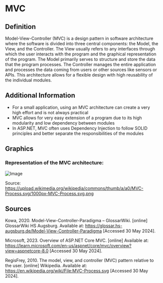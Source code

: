 # MVC

## Definition

Model-View-Controller (MVC) is a design pattern in software architecture where the software is divided into three central components: the Model, the View, and the Controller.
The View usually refers to any interfaces through which the user interacts with the program and the graphical representation of the program.
The Model primarily serves to structure and store the data that the program processes.
The Controller manages the entire application and processes the data coming from users or other sources like sensors or APIs.
This architecture allows for a flexible design with high reusability of the individual modules.

## Additional Information

- For a small application, using an MVC architecture can create a very high effort and is not always practical
- MVC allows for very easy extension of a program due to its high modularity and low dependency between modules
- In ASP.NET, MVC often uses Dependency Injection to follow SOLID principles and better separate the responsibilities of the modules

## Graphics

### Representation of the MVC architecture:

![Image](https://upload.wikimedia.org/wikipedia/commons/thumb/a/a0/MVC-Process.svg/1000px-MVC-Process.svg.png)

Source: https://upload.wikimedia.org/wikipedia/commons/thumb/a/a0/MVC-Process.svg/1000px-MVC-Process.svg.png

## Sources

Kowa, 2020. Model-View-Controller-Paradigma – GlossarWiki. [online] GlossarWiki HS Augsburg. Available at: <https://glossar.hs-augsburg.de/Model-View-Controller-Paradigma> [Accessed 30 May 2024].

Microsoft, 2023. Overview of ASP.NET Core MVC. [online] Available at: <https://learn.microsoft.com/en-us/aspnet/core/mvc/overview?view=aspnetcore-8.0> [Accessed 30 May 2024].

RegisFrey, 2010. The model, view, and controller (MVC) pattern relative to the user. [online] Wikipedia. Available at: <https://en.wikipedia.org/wiki/File:MVC-Process.svg> [Accessed 30 May 2024].
